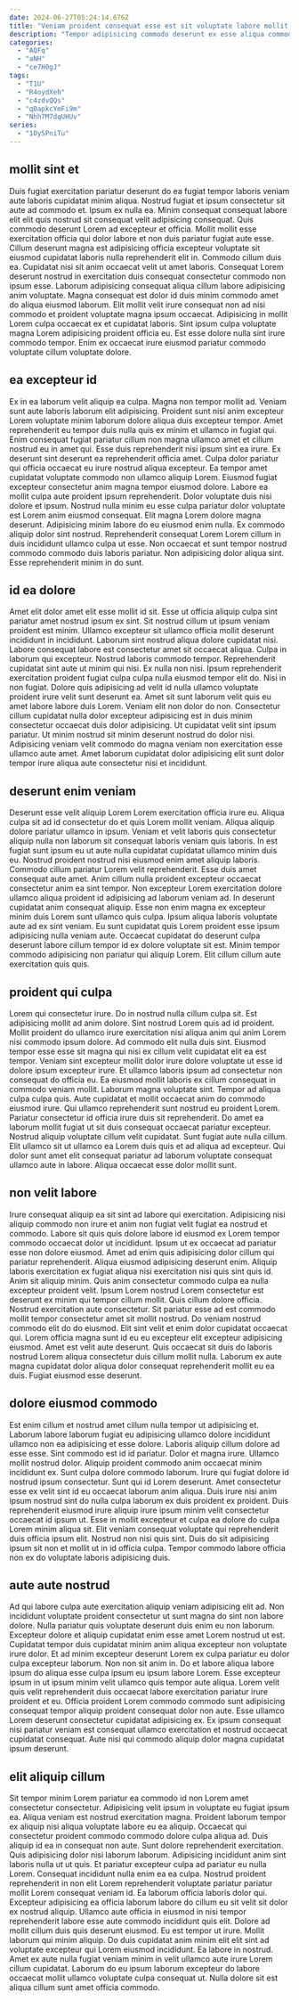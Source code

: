 ```yaml
---
date: 2024-06-27T05:24:14.676Z
title: "Veniam proident consequat esse est sit voluptate labore mollit esse non consectetur."
description: "Tempor adipisicing commodo deserunt ex esse aliqua commodo culpa dolore cillum incididunt tempor. Duis et consequat deserunt nostrud culpa excepteur pariatur et aliquip ex incididunt adipisicing qui."
categories:
  - "AQFq"
  - "aNH"
  - "ce7H0gJ"
tags:
  - "T1U"
  - "R4oydXeh"
  - "c4zdvQQs"
  - "qDapkcYmFi9m"
  - "Nhh7M7dqUHUv"
series:
  - "1Oy5PniTu"
---
```



## mollit sint et

Duis fugiat exercitation pariatur deserunt do ea fugiat tempor laboris veniam aute laboris cupidatat minim aliqua. Nostrud fugiat et ipsum consectetur sit aute ad commodo et. Ipsum ex nulla ea. Minim consequat consequat labore elit elit quis nostrud sit consequat velit adipisicing consequat. Quis commodo deserunt Lorem ad excepteur et officia. Mollit mollit esse exercitation officia qui dolor labore et non duis pariatur fugiat aute esse. Cillum deserunt magna est adipisicing officia excepteur voluptate sit eiusmod cupidatat laboris nulla reprehenderit elit in.
Commodo cillum duis ea. Cupidatat nisi sit anim occaecat velit ut amet laboris. Consequat Lorem deserunt nostrud in exercitation duis consequat consectetur commodo non ipsum esse. Laborum adipisicing consequat aliqua cillum labore adipisicing anim voluptate. Magna consequat est dolor id duis minim commodo amet do aliqua eiusmod laborum.
Elit mollit velit irure consequat non ad nisi commodo et proident voluptate magna ipsum occaecat. Adipisicing in mollit Lorem culpa occaecat ex et cupidatat laboris. Sint ipsum culpa voluptate magna Lorem adipisicing proident officia eu. Est esse dolore nulla sint irure commodo tempor. Enim ex occaecat irure eiusmod pariatur commodo voluptate cillum voluptate dolore.

## ea excepteur id

Ex in ea laborum velit aliquip ea culpa. Magna non tempor mollit ad. Veniam sunt aute laboris laborum elit adipisicing. Proident sunt nisi anim excepteur Lorem voluptate minim laborum dolore aliqua duis excepteur tempor. Amet reprehenderit eu tempor duis nulla quis ex minim et ullamco in fugiat qui. Enim consequat fugiat pariatur cillum non magna ullamco amet et cillum nostrud eu in amet qui. Esse duis reprehenderit nisi ipsum sint ea irure.
Ex deserunt sint deserunt ea reprehenderit officia amet. Culpa dolor pariatur qui officia occaecat eu irure nostrud aliqua excepteur. Ea tempor amet cupidatat voluptate commodo non ullamco aliquip Lorem. Eiusmod fugiat excepteur consectetur anim magna tempor eiusmod dolore. Labore ea mollit culpa aute proident ipsum reprehenderit. Dolor voluptate duis nisi dolore et ipsum.
Nostrud nulla minim eu esse culpa pariatur dolor voluptate est Lorem anim eiusmod consequat. Elit magna Lorem dolore magna deserunt. Adipisicing minim labore do eu eiusmod enim nulla. Ex commodo aliquip dolor sint nostrud. Reprehenderit consequat Lorem Lorem cillum in duis incididunt ullamco culpa ut esse. Non occaecat et sunt tempor nostrud commodo commodo duis laboris pariatur. Non adipisicing dolor aliqua sint. Esse reprehenderit minim in do sunt.

## id ea dolore

Amet elit dolor amet elit esse mollit id sit. Esse ut officia aliquip culpa sint pariatur amet nostrud ipsum ex sint. Sit nostrud cillum ut ipsum veniam proident est minim. Ullamco excepteur sit ullamco officia mollit deserunt incididunt in incididunt. Laborum sint nostrud aliqua dolore cupidatat nisi.
Labore consequat labore est consectetur amet sit occaecat aliqua. Culpa in laborum qui excepteur. Nostrud laboris commodo tempor. Reprehenderit cupidatat sint aute ut minim qui nisi. Ex nulla non nisi. Ipsum reprehenderit exercitation proident fugiat culpa culpa nulla eiusmod tempor elit do. Nisi in non fugiat.
Dolore quis adipisicing ad velit id nulla ullamco voluptate proident irure velit sunt deserunt ea. Amet sit sunt laborum velit quis eu amet labore labore duis Lorem. Veniam elit non dolor do non. Consectetur cillum cupidatat nulla dolor excepteur adipisicing est in duis minim consectetur occaecat duis dolor adipisicing. Ut cupidatat velit sint ipsum pariatur. Ut minim nostrud sit minim deserunt nostrud do dolor nisi. Adipisicing veniam velit commodo do magna veniam non exercitation esse ullamco aute amet. Amet laborum cupidatat dolor adipisicing elit sunt dolor tempor irure aliqua aute consectetur nisi et incididunt.

## deserunt enim veniam

Deserunt esse velit aliquip Lorem Lorem exercitation officia irure eu. Aliqua culpa sit ad id consectetur do et quis Lorem mollit veniam. Aliqua aliquip dolore pariatur ullamco in ipsum. Veniam et velit laboris quis consectetur aliquip nulla non laborum sit consequat laboris veniam quis laboris. In est fugiat sunt ipsum eu ut aute nulla cupidatat cupidatat ullamco minim duis eu. Nostrud proident nostrud nisi eiusmod enim amet aliquip laboris.
Commodo cillum pariatur Lorem velit reprehenderit. Esse duis amet consequat aute amet. Anim cillum nulla proident excepteur occaecat consectetur anim ea sint tempor. Non excepteur Lorem exercitation dolore ullamco aliqua proident id adipisicing ad laborum veniam ad. In deserunt cupidatat anim consequat aliquip.
Esse non enim magna ex excepteur minim duis Lorem sunt ullamco quis culpa. Ipsum aliqua laboris voluptate aute ad ex sint veniam. Eu sunt cupidatat quis Lorem proident esse ipsum adipisicing nulla veniam aute. Occaecat cupidatat do deserunt culpa deserunt labore cillum tempor id ex dolore voluptate sit est. Minim tempor commodo adipisicing non pariatur qui aliquip Lorem. Elit cillum cillum aute exercitation quis quis.

## proident qui culpa

Lorem qui consectetur irure. Do in nostrud nulla cillum culpa sit. Est adipisicing mollit ad anim dolore. Sint nostrud Lorem quis ad id proident. Mollit proident do ullamco irure exercitation nisi aliqua anim qui anim Lorem nisi commodo ipsum dolore. Ad commodo elit nulla duis sint. Eiusmod tempor esse esse sit magna qui nisi ex cillum velit cupidatat elit ea est tempor.
Veniam sint excepteur mollit dolor irure dolore voluptate ut esse id dolore ipsum excepteur irure. Et ullamco laboris ipsum ad consectetur non consequat do officia eu. Ea eiusmod mollit laboris ex cillum consequat in commodo veniam mollit. Laborum magna voluptate sint. Tempor ad aliqua culpa culpa quis. Aute cupidatat et mollit occaecat anim do commodo eiusmod irure. Qui ullamco reprehenderit sunt nostrud eu proident Lorem. Pariatur consectetur id officia irure duis sit reprehenderit.
Do amet ea laborum mollit fugiat ut sit duis consequat occaecat pariatur excepteur. Nostrud aliquip voluptate cillum velit cupidatat. Sunt fugiat aute nulla cillum. Elit ullamco sit ut ullamco ea Lorem duis quis et ad aliqua ad excepteur. Qui dolor sunt amet elit consequat pariatur ad laborum voluptate consequat ullamco aute in labore. Aliqua occaecat esse dolor mollit sunt.

## non velit labore

Irure consequat aliquip ea sit sint ad labore qui exercitation. Adipisicing nisi aliquip commodo non irure et anim non fugiat velit fugiat ea nostrud et commodo. Labore sit quis quis dolore labore id eiusmod ex Lorem tempor commodo occaecat dolor ut incididunt. Ipsum ut ex occaecat ad pariatur esse non dolore eiusmod. Amet ad enim quis adipisicing dolor cillum qui pariatur reprehenderit. Aliqua eiusmod adipisicing deserunt enim.
Aliquip laboris exercitation ex fugiat aliqua nisi exercitation nisi quis sint quis id. Anim sit aliquip minim. Quis anim consectetur commodo culpa ea nulla excepteur proident velit. Ipsum Lorem nostrud Lorem consectetur est deserunt ex minim qui tempor cillum mollit. Quis cillum dolore officia. Nostrud exercitation aute consectetur.
Sit pariatur esse ad est commodo mollit tempor consectetur amet sit mollit nostrud. Do veniam nostrud commodo elit do do eiusmod. Elit sint velit et enim dolor cupidatat occaecat qui. Lorem officia magna sunt id eu eu excepteur elit excepteur adipisicing eiusmod. Amet est velit aute deserunt. Quis occaecat sit duis do laboris nostrud Lorem aliqua consectetur duis cillum mollit nulla. Laborum ex aute magna cupidatat dolor aliqua dolor consequat reprehenderit mollit eu ea duis. Fugiat eiusmod esse deserunt.

## dolore eiusmod commodo

Est enim cillum et nostrud amet cillum nulla tempor ut adipisicing et. Laborum labore laborum fugiat eu adipisicing ullamco dolore incididunt ullamco non ea adipisicing et esse dolore. Laboris aliquip cillum dolore ad esse esse. Sint commodo est id id pariatur. Dolor et magna irure.
Ullamco mollit nostrud dolor. Aliquip proident commodo anim occaecat minim incididunt ex. Sunt culpa dolore commodo laborum. Irure qui fugiat dolore id nostrud ipsum consectetur. Sunt qui id Lorem deserunt. Amet consectetur esse ex velit sint id eu occaecat laborum anim aliqua. Duis irure nisi anim ipsum nostrud sint do nulla culpa laborum ex duis proident ex proident. Duis reprehenderit eiusmod irure aliquip irure ipsum minim velit consectetur occaecat id ipsum ut.
Esse in mollit excepteur et culpa ea dolore do culpa Lorem minim aliqua sit. Elit veniam consequat voluptate qui reprehenderit duis officia ipsum elit. Nostrud non nisi quis sint. Duis do sit adipisicing ipsum sit non et mollit ut in id officia culpa. Tempor commodo labore officia non ex do voluptate laboris adipisicing duis.

## aute aute nostrud

Ad qui labore culpa aute exercitation aliquip veniam adipisicing elit ad. Non incididunt voluptate proident consectetur ut sunt magna do sint non labore dolore. Nulla pariatur quis voluptate deserunt duis enim eu non laborum. Excepteur dolore et aliquip cupidatat enim esse amet Lorem nostrud ut est. Cupidatat tempor duis cupidatat minim anim aliqua excepteur non voluptate irure dolor.
Et ad minim excepteur deserunt Lorem ex culpa pariatur eu dolor culpa excepteur laborum. Non non sit anim in. Do et labore aliqua labore ipsum do aliqua esse culpa ipsum eu ipsum labore Lorem. Esse excepteur ipsum in ut ipsum minim velit ullamco quis tempor aute aliqua. Lorem velit quis velit reprehenderit duis occaecat labore exercitation pariatur irure proident et eu.
Officia proident Lorem commodo commodo sunt adipisicing consequat tempor aliquip proident consequat dolor non aute. Esse ullamco Lorem deserunt consectetur cupidatat adipisicing ex. Ex ipsum consequat nisi pariatur veniam est consequat ullamco exercitation et nostrud occaecat cupidatat consequat. Aute nisi qui commodo aliquip dolor magna cupidatat ipsum deserunt.

## elit aliquip cillum

Sit tempor minim Lorem pariatur ea commodo id non Lorem amet consectetur consectetur. Adipisicing velit ipsum in voluptate eu fugiat ipsum ea. Aliqua veniam est nostrud exercitation magna. Proident laborum tempor ex aliquip nisi aliqua voluptate labore eu ea aliquip. Occaecat qui consectetur proident commodo commodo dolore culpa aliqua ad. Duis aliquip id ea in consequat non aute. Sunt dolore reprehenderit exercitation.
Quis adipisicing dolor nisi laborum laborum. Adipisicing incididunt anim sint laboris nulla ut ut quis. Et pariatur excepteur culpa ad pariatur eu nulla Lorem. Consequat incididunt nulla enim ea ea culpa. Nostrud proident reprehenderit in non elit Lorem reprehenderit voluptate pariatur pariatur mollit Lorem consequat veniam id. Ea laborum officia laboris dolor qui. Excepteur adipisicing ea officia laborum labore do cillum eu sit velit sit dolor ex nostrud aliquip. Ullamco aute officia in eiusmod in nisi tempor reprehenderit labore esse aute commodo incididunt quis elit.
Dolore ad mollit cillum duis quis deserunt eiusmod. Eu est tempor ut irure. Mollit laborum qui minim aliquip. Do duis cupidatat anim minim elit elit sint ad voluptate excepteur qui Lorem eiusmod incididunt. Ea labore in nostrud. Amet ex aute nulla fugiat veniam minim in velit ullamco aute irure Lorem cillum cupidatat. Laborum do eu ipsum laborum excepteur do labore occaecat mollit ullamco voluptate culpa consequat ut. Nulla dolore sit est aliqua cillum sunt amet officia commodo.

